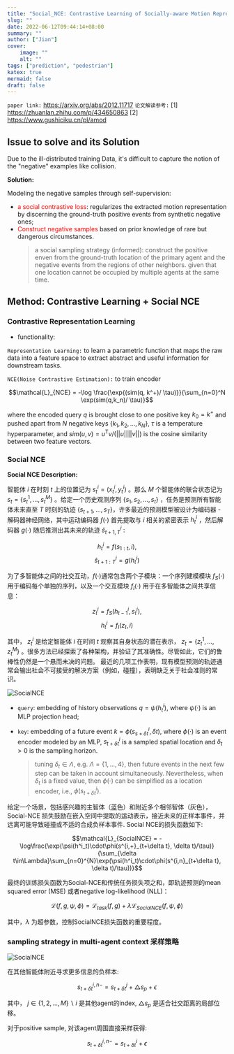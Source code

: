 ```yaml
---
title: "Social_NCE: Contrastive Learning of Socially-aware Motion Representation"
slug: ""
date: 2022-06-12T09:44:14+08:00
summary: ""
author: ["Jian"]
cover:
    image: ""
    alt: ""
tags: ["prediction", "pedestrian"]
katex: true
mermaid: false
draft: false
---
```


`paper link:` https://arxiv.org/abs/2012.11717
`论文解读参考:` 
    [1] https://zhuanlan.zhihu.com/p/434650863
    [2] https://www.gushiciku.cn/pl/amod

## Issue to solve and its Solution

Due to the ill-distributed training Data, it's difficult to capture the notion of the "negative" examples like collision.

**Solution:**

Modeling the negative samples through self-supervision:
- <font color=red>a social contrastive loss</font>: regularizes the extracted motion representation by discerning the ground-truth positive events from synthetic negative ones;
- <font color=red>Construct negative samples</font> based on prior knowledge of rare but dangerous circumstances.
  > a social sampling strategy (informed): construct the positive enven from the ground-truth location of the primary agent and the negative events from the regions of other neighbors. given that one location cannot be occupied by multiple agents at the same time.


## Method: Contrastive Learning + Social NCE

### Contrastive Representation Learning

- functionality: 

`Representation Learning:` to learn a parametric function that maps the raw data into a feature space to extract abstract and useful information for downstream tasks.

`NCE(Noise Contrastive Estimation):` to train encoder

$$\mathcal{L}_{NCE} = -\log \frac{\exp{(sim(q, k^+)/ \tau)}}{\sum_{n=0}^N  \exp(sim(q,k_n)/ \tau)}$$

where the encoded query $q$ is brought close to one positive key $k_0 = k^+$ and pushed apart from $N$ negative keys $\{ k_1, k_2, ... , k_N\}$, $\tau$ is a temperature hyperparameter, and $sim(u,v) = u^{\mathsf{T}}v/(||u||||v||)$ is the cosine similarity between two feature vectors. 

### Social NCE
    
**Social NCE Description:**

智能体 $i$ 在时刻 $t$ 上的位置记为 $s^i_t=(x^i_t,y^i_t)$ 。那么 $M$ 个智能体的联合状态记为 $s_t = \{ s_t^1, ..., s^M_t\}$ 。给定一个历史观测序列 $\{s_1, s_2, ..., s_t\}$ ，任务是预测所有智能体未来直至 $T$ 时刻的轨迹 $\{s_{t+1}, ..., s_T\}$，许多最近的预测模型被设计为编码器 - 解码器神经网络，其中运动编码器 $f(\cdot)$ 首先提取与 $i$ 相关的紧密表示 $h_t^i$ ，然后解码器 $g(\cdot)$ 随后推测出其未来的轨迹 $\hat{s}^i_{t+1,T}$ :

$$h^i_t = f(s_{1:t}, i),  $$
$$\hat{s}^i_{t+1:T} = g(h^i_t)$$

为了多智能体之间的社交互动，$f(\cdot)$通常包含两个子模块：一个序列建模模块 $f_S(\cdot)$ 用于编码每个单独的序列，以及一个交互模块 $f_I(\cdot)$ 用于在多智能体之间共享信息：

$$z^i_t = f_S(h^i_{t-1}, s^i_t),$$
$$h^i_t = f_I(z_t, i)$$

其中， $z^i_t$ 是给定智能体 $i$ 在时间 $t$ 观察其自身状态的潜在表示， $z_t = \{z^1_t,...,z^M_t\}$ 。很多方法已经探索了各种架构，并验证了其准确性。尽管如此，它们的鲁棒性仍然是一个悬而未决的问题。 最近的几项工作表明，现有模型预测的轨迹通常会输出社会不可接受的解决方案（例如，碰撞），表明缺乏关于社会准则的常识。


![SocialNCE](https://github.com/jianye0428/hello-hugo/raw/master/img/posts/tech/2022-06-12_Social_NCE/social_nce.png)

- `query`: embedding of history observations $q = \psi(h^i_t)$, where $\psi(\cdot)$ is an MLP projection head;
- `key`: embedding of a future event $k = \phi(s^i_{s+\delta t}, \delta t)$, where $\phi(\cdot)$ is an event encoder modeled by an MLP, $s_{t+\delta t}^i$ is a sampled spatial location and $\delta_t > 0$ is the sampling horizon.

    > tuning $\delta_t \in \Lambda$, e.g. $\Lambda = \{1,...,4\}$, then future events in the next few step can be taken in account simultaneously. Nevertheless, when $\delta_t$ is a fixed value, then $\phi(\cdot)$ can be simplified as a location encoder, i.e., $\phi(s^i_{t+\delta t})$.

给定一个场景，包括感兴趣的主智体（蓝色）和附近多个相邻智体（灰色），Social-NCE 损失鼓励在嵌入空间中提取的运动表示，接近未来的正样本事件，并远离可能导致碰撞或不适的合成负样本事件. Social NCE的损失函数如下:

$$\mathcal{L}_{SocialNCE} = -\log\frac{\exp(\psi(h^i_t)\cdot\phi(s^{i,+}_{t+\delta t}, \delta t)/\tau)}{\sum_{\delta t\in\Lambda}\sum_{n=0}^{N}\exp(\psi(h^i_t)\cdot\phi(s^{i,n}_{t+\delta t}, \delta t)/\tau))}$$


最终的训练损失函数为Social-NCE和传统任务损失项之和，即轨迹预测的mean squared error (MSE) 或者negative log-likelihood (NLL)：

$$\mathcal{L}(f,g,\psi, \phi) = \mathcal{L}_{task}(f,g) + \lambda \mathcal{L}_{SocialNCE}(f, \psi, \phi)$$

其中，$\lambda$ 为超参数，控制SocialNCE损失函数的重要程度。

### sampling strategy in multi-agent context 采样策略


![SocialNCE](https://github.com/jianye0428/hello-hugo/raw/master/img/posts/tech/2022-06-12_Social_NCE/sampling_strategy.png)

在其他智能体附近寻求更多信息的负样本:

$$s^{i,n-}_{t+\delta t} = s^{j}_{t+\delta t} + \bigtriangleup{s_p} + \epsilon$$

其中， $j\in\{1,2,...,M\} \backslash i$ 是其他agent的index, $\bigtriangleup{s_p}$ 是适合社交距离的局部位移。

对于positive sample, 对该agent周围直接采样获得:

$$s^{i,n-}_{t+\delta t} = s^{i}_{t+\delta t} +  \epsilon$$